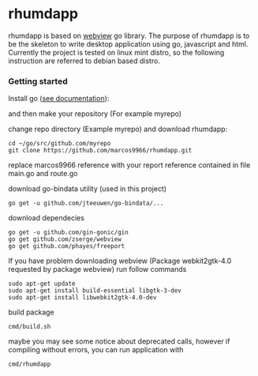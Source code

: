 # rhumdapp

rhumdapp is based on [webview](https://github.com/zserge/webview) go library.
The purpose of rhumdapp is to be the skeleton to write desktop application using go, javascript and html.
Currently the project is tested on linux mint distro, so the following instruction are referred to debian based distro.

### Getting started

Install go ([see documentation](https://golang.org/doc/install)):

and then make your repository (For example myrepo)

change repo directory (Example myrepo)
and download rhumdapp:
```
cd ~/go/src/github.com/myrepo
git clone https://github.com/marcos9966/rhumdapp.git
```

replace marcos9966 reference with your report reference contained in file
main.go and route.go


download go-bindata utility (used in this project)
```
go get -u github.com/jteeuwen/go-bindata/...
```

download dependecies
```
go get -u github.com/gin-gonic/gin
go get github.com/zserge/webview
go get github.com/phayes/freeport
```

If you have problem downloading webview  (Package webkit2gtk-4.0 requested by package webview)
run follow commands
```
sudo apt-get update
sudo apt-get install build-essential libgtk-3-dev
sudo apt-get install libwebkit2gtk-4.0-dev
```

build package
```
cmd/build.sh
```

maybe you may see some notice about deprecated calls, however if compiling without errors, you can run application with
```
cmd/rhumdapp
```
